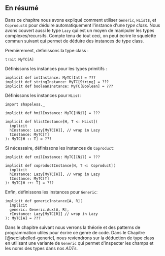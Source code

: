 ## En résumé
Dans ce chapitre nous avons expliqué comment utiliser
`Generic`, `HList`s, et `Coproduct`s
pour déduire automatiquement l'instance d'une *type class*.
Nous avons couvert aussi le type `Lazy`
qui est un moyen de manipuler les types complexes/recursifs.
Compte tenu de tout ceci,
on peut écrire le squelette commun suivant
qui permet de déduire des instances de type class.

Premièrement, définissons la type class :

```tut:book:silent
trait MyTC[A]
```

Définissons les instances pour les types primitifs :

```tut:book:silent
implicit def intInstance: MyTC[Int] = ???
implicit def stringInstance: MyTC[String] = ???
implicit def booleanInstance: MyTC[Boolean] = ???
```

Définissons les instances pour `HList`:

```tut:book:silent
import shapeless._

implicit def hnilInstance: MyTC[HNil] = ???

implicit def hlistInstance[H, T <: HList](
  implicit
  hInstance: Lazy[MyTC[H]], // wrap in Lazy
  tInstance: MyTC[T]
): MyTC[H :: T] = ???
```
Si nécessaire, définissons les instances de `Coproduct`:

```tut:book:silent
implicit def cnilInstance: MyTC[CNil] = ???

implicit def coproductInstance[H, T <: Coproduct](
  implicit
  hInstance: Lazy[MyTC[H]], // wrap in Lazy
  tInstance: MyTC[T]
): MyTC[H :+: T] = ???
```

Enfin, définissons les instances pour `Generic`:

```tut:book:silent
implicit def genericInstance[A, R](
  implicit
  generic: Generic.Aux[A, R],
  rInstance: Lazy[MyTC[R]] // wrap in Lazy
): MyTC[A] = ???
```

Dans le chapitre suivant nous verrons
la théorie et des patterns de programmation utiles
pour écrire ce genre de code.
Dans le Chapitre [@sec:labelled-generic],
nous reviendrons sur la déduction de type class
en utilisant une variante de `Generic` qui
permet d'inspecter les champs et les noms des types
dans nos *ADT*s.
